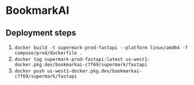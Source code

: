 # BookmarkAI
## Deployment steps
1. `docker build -t supermark-prod-fastapi --platform linux/amd64 -f compose/prod/dockerfile .`
2. `docker tag supermark-prod-fastapi:latest us-west1-docker.pkg.dev/bookmarkai-c7f69/supermark/fastapi`
3. `docker push us-west1-docker.pkg.dev/bookmarkai-c7f69/supermark/fastapi`